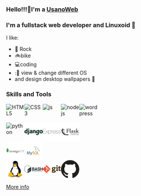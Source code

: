### Hello!!!👋I'm a [UsanoWeb](https://instagram.com/UsanoWeb/)

### I'm a fullstack web developer and Linuxoid 🐧

I like:
- :metal: Rock
- :bike:bike
- :computer:coding
- ::space_invader: view & change different OS
- and design desktop wallpapers :art:
### Skills and Tools 
<img align="left" alt="HTML5" width="50px" src="https://cdn2.iconfinder.com/data/icons/designer-skills/128/code-programming-html-markup-develop-layout-language-128.png">
<img align="left" alt="CSS3" width="50px" src="https://cdn2.iconfinder.com/data/icons/designer-skills/128/code-programming-css-style-develop-layout-language-128.png">
<img align="left" alt="js" width="50px" src="https://cdn2.iconfinder.com/data/icons/designer-skills/128/code-programming-javascript-software-develop-command-language-128.png">
<img align="left" alt="nodejs" width="50px" src="https://cdn0.iconfinder.com/data/icons/designer-skills/128/node-js-128.png">
<img align="left" alt="wordpress" width="50px" src="https://cdn1.iconfinder.com/data/icons/lumin-social-media-icons/512/wordpress-128.png">
<br>
<br>
<br>
<img align="left" alt="python" width="50px" src="https://cdn4.iconfinder.com/data/icons/logos-and-brands/512/267_Python_logo-128.png">
<img align="left" alt="django" width="50px" src="https://raw.githubusercontent.com/github/explore/80688e429a7d4ef2fca1e82350fe8e3517d3494d/topics/django/django.png"/>
<img align="left" alt="express" width="50px" src="https://raw.githubusercontent.com/github/explore/80688e429a7d4ef2fca1e82350fe8e3517d3494d/topics/express/express.png"/>
<img align="left" alt="flask" width="50px" src="https://raw.githubusercontent.com/github/explore/80688e429a7d4ef2fca1e82350fe8e3517d3494d/topics/flask/flask.png"/>
<br>
<br>
<br>
<img align="left" alt="mongodb" width="50px" src="https://raw.githubusercontent.com/github/explore/80688e429a7d4ef2fca1e82350fe8e3517d3494d/topics/mongodb/mongodb.png">
<img align="left" alt="mysql" width="50px" src="https://raw.githubusercontent.com/github/explore/80688e429a7d4ef2fca1e82350fe8e3517d3494d/topics/mysql/mysql.png">
<br>
<br>
<br>
<img align="left" alt="linux-pinguy" width="50px" src="https://raw.githubusercontent.com/github/explore/80688e429a7d4ef2fca1e82350fe8e3517d3494d/topics/linux/linux.png">
<img align="left" alt="bash" width="50px" src="https://raw.githubusercontent.com/github/explore/80688e429a7d4ef2fca1e82350fe8e3517d3494d/topics/bash/bash.png">
<img align="left" alt="git" width="50px" src="https://raw.githubusercontent.com/github/explore/80688e429a7d4ef2fca1e82350fe8e3517d3494d/topics/git/git.png">
<img align="left" alt="github" width="50px" src="https://raw.githubusercontent.com/github/explore/89bdd9644f44d1b12180fd512b95574fe4c54617/topics/github-api/github-api.png">
<br>
<br>
<br>

[More info][site]

[site]:https://usanogit.github.io/
